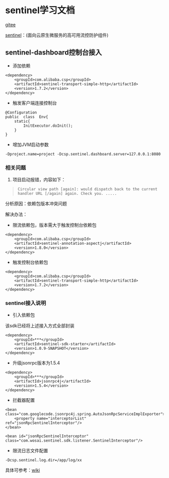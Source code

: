 # sentinel学习文档

[sentinel]:https://github.com/alibaba/Sentinel

[gitee](https://gitee.com/nilera/Sentinel/wikis/Home)

[sentinel]：(面向云原生微服务的高可用流控防护组件)

## sentinel-dashboard控制台接入

* 添加依赖

```
<dependency>
	<groupId>com.alibaba.csp</groupId>
	<artifactId>sentinel-transport-simple-http</artifactId>
	<version>1.7.2</version>
</dependency>
```

* 触发客户端连接控制台

```
@Configuration
public  class  Env{
	static{
		InitExecutor.doInit();
	}
}
```

* 增加JVM启动参数

`-Dproject.name=project -Dcsp.sentinel.dashboard.server=127.0.0.1:8080`

### 相关问题

1. 项目启动报错，内容如下：

> `Circular view path [again]: would dispatch back to the current handler URL [/again] again. Check you. .....`

分析原因：依赖包版本冲突问题

解决办法：

* 限流依赖包，版本需大于触发控制台依赖包

```
<dependency>
	<groupId>com.alibaba.csp</groupId>
	<artifactId>sentinel-annotation-aspectj</artifactId>
	<version>1.8.0</version>
</dependency>
```

* 触发控制台依赖包

```
<dependency>
	<groupId>com.alibaba.csp</groupId>
	<artifactId>sentinel-transport-simple-http</artifactId>
	<version>1.7.2</version>
</dependency>
```

### sentinel接入说明

* 引入依赖包

该sdk已经将上述接入方式全部封装

```
<dependency>
    <groupId>***</groupId>
    <artifactId>sentinel-sdk-starter</artifactId>
    <version>1.0.9-SNAPSHOT</version>
</dependency>
```

* 升级jsonrpc版本为1.5.4

```
<dependency>
    <groupId>***</groupId>
    <artifactId>jsonrpc4j</artifactId>
    <version>1.5.4</version>
</dependency>
```

* 拦截器配置

```
<bean class="com.googlecode.jsonrpc4j.spring.AutoJsonRpcServiceImplExporter">
    <property name="interceptorList" ref="jsonRpcSentinelInterceptor"/>
</bean>
 
<bean id="jsonRpcSentinelInterceptor" class="com.wosai.sentinel.sdk.listener.SentinelInterceptor"/>
```

* 限流日志文件配置

`-Dcsp.sentinel.log.dir=/app/log/xx`

具体可参考：[wiki](https://confluence.wosai-inc.com/pages/viewpage.action?pageId=213352508)

































